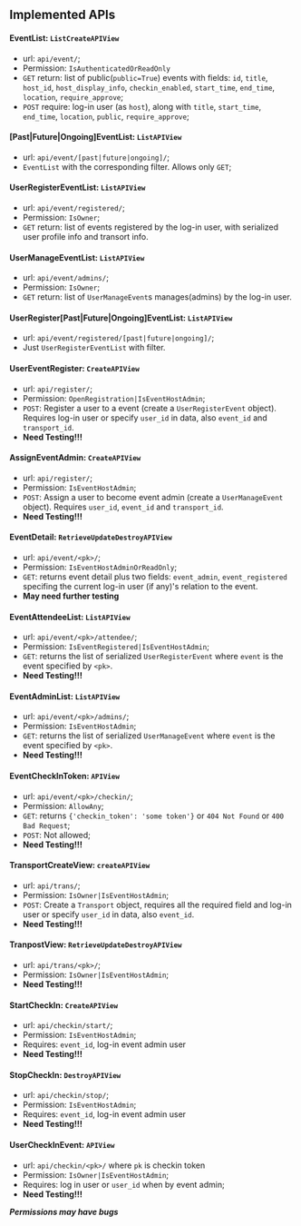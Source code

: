 ## Implemented APIs

#### EventList: `ListCreateAPIView`
* url: `api/event/`;
* Permission: `IsAuthenticatedOrReadOnly`
* `GET` return: list of public(`public=True`) events with fields: `id`, `title`, `host_id`, `host_display_info`, `checkin_enabled`, `start_time`, `end_time`, `location`, `require_approve`;
* `POST` require: log-in user (as `host`), along with `title`, `start_time`, `end_time`, `location`, `public`, `require_approve`;

#### [Past|Future|Ongoing]EventList: `ListAPIView`
* url: `api/event/[past|future|ongoing]/`;
* `EventList` with the corresponding filter. Allows only `GET`;

#### UserRegisterEventList: `ListAPIView`
* url: `api/event/registered/`;
* Permission: `IsOwner`;
* `GET` return: list of events registered by the log-in user, with serialized user profile info and transort info.

#### UserManageEventList: `ListAPIView`
* url: `api/event/admins/`;
* Permission: `IsOwner`;
* `GET` return: list of `UserManageEvent`s manages(admins) by the log-in user.

#### UserRegister[Past|Future|Ongoing]EventList: `ListAPIView`
* url: `api/event/registered/[past|future|ongoing]/`;
* Just `UserRegisterEventList` with filter.

#### UserEventRegister: `CreateAPIView`
* url: `api/register/`;
* Permission: `OpenRegistration|IsEventHostAdmin`;
* `POST`: Register a user to a event (create a `UserRegisterEvent` object). Requires log-in user or specify `user_id` in data, also `event_id` and `transport_id`.
* **Need Testing!!!**

#### AssignEventAdmin: `CreateAPIView`
* url: `api/register/`;
* Permission: `IsEventHostAdmin`;
* `POST`: Assign a user to become event admin (create a `UserManageEvent` object). Requires `user_id`, `event_id` and `transport_id`.
* **Need Testing!!!**

#### EventDetail: `RetrieveUpdateDestroyAPIView`
* url: `api/event/<pk>/`;
* Permission: `IsEventHostAdminOrReadOnly`;
* `GET`: returns event detail plus two fields: `event_admin`, `event_registered` specifing the current log-in user (if any)'s relation to the event.
* **May need further testing**

#### EventAttendeeList: `ListAPIView`
* url: `api/event/<pk>/attendee/`;
* Permission: `IsEventRegistered|IsEventHostAdmin`;
* `GET`: returns the list of serialized `UserRegisterEvent` where `event` is the event specified by `<pk>`.
* **Need Testing!!!**

#### EventAdminList: `ListAPIView`
* url: `api/event/<pk>/admins/`;
* Permission: `IsEventHostAdmin`;
* `GET`: returns the list of serialized `UserManageEvent` where `event` is the event specified by `<pk>`.
* **Need Testing!!!**

#### EventCheckInToken: `APIView`
* url: `api/event/<pk>/checkin/`;
* Permission: `AllowAny`;
* `GET`: returns `{'checkin_token': 'some token'}` or `404 Not Found` or `400 Bad Request`;
* `POST`: Not allowed;
* **Need Testing!!!**

#### TransportCreateView: `createAPIView`
* url: `api/trans/`;
* Permission: `IsOwner|IsEventHostAdmin`;
* `POST`: Create a `Transport` object, requires all the required field and log-in user or specify `user_id` in data, also `event_id`.
* **Need Testing!!!**

#### TranpostView: `RetrieveUpdateDestroyAPIView`
* url: `api/trans/<pk>/`;
* Permission: `IsOwner|IsEventHostAdmin`;
* **Need Testing!!!**

#### StartCheckIn: `CreateAPIView`
* url: `api/checkin/start/`;
* Permission: `IsEventHostAdmin`;
* Requires: `event_id`, log-in event admin user
* **Need Testing!!!**

#### StopCheckIn: `DestroyAPIView`
* url: `api/checkin/stop/`;
* Permission: `IsEventHostAdmin`;
* Requires: `event_id`, log-in event admin user
* **Need Testing!!!**

#### UserCheckInEvent: `APIView`
* url: `api/checkin/<pk>/` where `pk` is checkin token
* Permission: `IsOwner|IsEventHostAdmin`;
* Requires: log in user or `user_id` when by event admin;
* **Need Testing!!!**

***Permissions may have bugs***